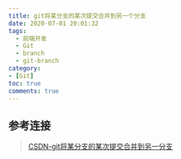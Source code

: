 ```yaml
---
title: git将某分支的某次提交合并到另一个分支
date: 2020-07-01 20:01:32
tags:
  - 前端开发
  - Git
  - branch
  - git-branch
category:
- [Git]
toc: true
comments: true
---
```


## 参考连接

> [CSDN-git将某分支的某次提交合并到另一分支](https://blog.csdn.net/I_recluse/article/details/93619400)
